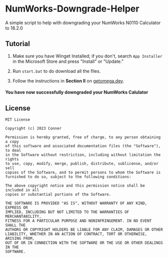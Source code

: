 # NumWorks-Downgrade-Helper
A simple script to help with downgrading your NumWorks N0110 Calculator to 18.2.0


## Tutorial
1. Make sure you have Winget Installed; if you don't, search `App Installer` in the Microsoft Store and press "Install" or "Update."

2. Run `start.bat` to do download all the files.

3. Follow the instructions in **Section II** on [getomega.dev](https://guide.getomega.dev/downgrade-18-2-0#section-ii---downgrade).

#### You have now successfully downgraded your NumWorks Calulator

## License

```
MIT License

Copyright (c) 2023 Conner

Permission is hereby granted, free of charge, to any person obtaining a copy
of this software and associated documentation files (the "Software"), to deal
in the Software without restriction, including without limitation the rights
to use, copy, modify, merge, publish, distribute, sublicense, and/or sell
copies of the Software, and to permit persons to whom the Software is
furnished to do so, subject to the following conditions:

The above copyright notice and this permission notice shall be included in all
copies or substantial portions of the Software.

THE SOFTWARE IS PROVIDED "AS IS", WITHOUT WARRANTY OF ANY KIND, EXPRESS OR
IMPLIED, INCLUDING BUT NOT LIMITED TO THE WARRANTIES OF MERCHANTABILITY,
FITNESS FOR A PARTICULAR PURPOSE AND NONINFRINGEMENT. IN NO EVENT SHALL THE
AUTHORS OR COPYRIGHT HOLDERS BE LIABLE FOR ANY CLAIM, DAMAGES OR OTHER
LIABILITY, WHETHER IN AN ACTION OF CONTRACT, TORT OR OTHERWISE, ARISING FROM,
OUT OF OR IN CONNECTION WITH THE SOFTWARE OR THE USE OR OTHER DEALINGS IN THE
SOFTWARE.
```

